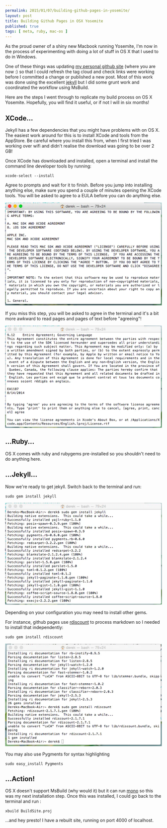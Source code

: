 ```yaml
---
permalink: 2015/01/07/building-github-pages-in-yosemite/
layout: post
title: Building Github Pages in OSX Yosemite
published: true
tags: [ meta, ruby, mac-os ]
---
```


As the proud owner of a shiny new Macbook running Yosemite, I'm now in the 
process of experimenting with doing a lot of stuff in OS X that I used to 
do in Windows.

One of these things was updating [my personal github site](http://deejaygraham.github.io/)
(where you are now :) so that I could refresh the tag cloud and check links 
were working before I committed a change or published a new post. Most of this 
work was done using the excellent [jekyll](http://jekyllrb.com/) but I did 
some grunt work and coordinated the workflow using MsBuild.

Here are the steps I went through to replicate my build process on OS X Yosemite. Hopefully,
you will find it useful, or if not I will in six months! 

## XCode...

Jekyll has a few dependencies that you might have problems with on OS X. 
The easiest work around for this is to install XCode and tools from the AppStore. 
Be careful where you install this from, when I first tried I was working over wifi 
and didn't realise the download was going to be over 2 GB!

Once XCode has downloaded and installed, open a terminal and install the command 
line developer tools by running:

	
	xcode-select --install
	
	
Agree to prompts and wait for it to finish. Before you jump into installing anything else,
make sure you spend a couple of minutes opening the XCode tools. You will be asked to 
agree to a EULA before you can do anything else. 

<img src="/img/posts/build-github-pages-yosemite/xcode-agreement.webp" class="u-max-full-width" alt="the agreement" />

If you miss this step, you will be asked to agree in the terminal and it's a 
bit more awkward to read pages and pages of text before "agreeing"!

<img src="/img/posts/build-github-pages-yosemite/xcode-agreement-agree.webp" class="u-max-full-width" alt="agreeing to the agreement" />

## ...Ruby...

OS X comes with ruby and rubygems pre-installed so you shouldn't need to do 
anything here.


## ...Jekyll...

Now we're ready to get jekyll. Switch back to the terminal and run:

	
	sudo gem install jekyll 
	
	
<img src="/img/posts/build-github-pages-yosemite/jekyll.webp" class="u-max-full-width" alt="installing jekyll" />

Depending on your configuration you may need to install other gems. 

For instance, github pages use [rdiscount](https://github.com/davidfstr/rdiscount) 
to process markdown so I needed to install that independently:

	
	sudo gem install rdiscount
	

<img src="/img/posts/build-github-pages-yosemite/rdiscount.webp" class="u-max-full-width" alt="installing rdiscount" />

You may also use Pygments for syntax highlighting

	
	sudo easy_install Pygments
	
	
## ...Action!

OS X doesn't support MsBuild (why would it) but it can run [mono](http://www.mono-project.com/) 
so this was my next installation step. Once this was installed, I could go back 
to the terminal and run :

		
	xbuild BuildSite.proj
			

...and hey presto! I have a rebuilt site, running on port 4000 of localhost.



